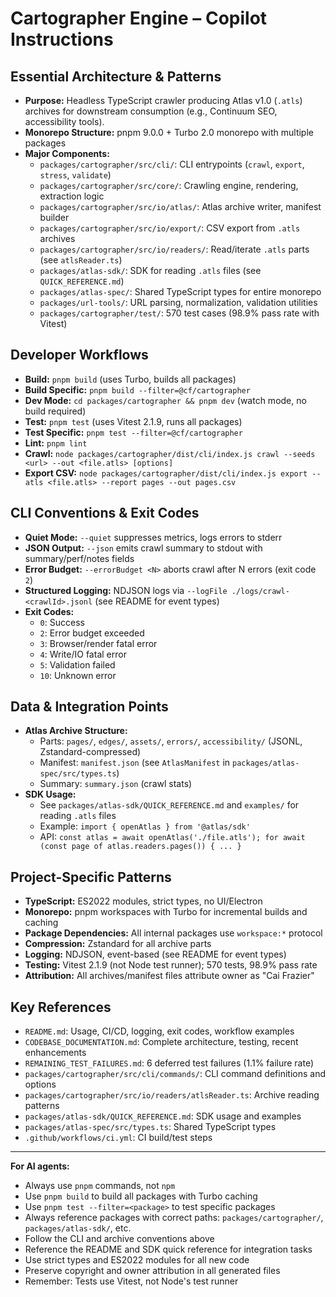 
# Cartographer Engine – Copilot Instructions

## Essential Architecture & Patterns

- **Purpose:** Headless TypeScript crawler producing Atlas v1.0 (`.atls`) archives for downstream consumption (e.g., Continuum SEO, accessibility tools).
- **Monorepo Structure:** pnpm 9.0.0 + Turbo 2.0 monorepo with multiple packages
- **Major Components:**
	- `packages/cartographer/src/cli/`: CLI entrypoints (`crawl`, `export`, `stress`, `validate`)
	- `packages/cartographer/src/core/`: Crawling engine, rendering, extraction logic
	- `packages/cartographer/src/io/atlas/`: Atlas archive writer, manifest builder
	- `packages/cartographer/src/io/export/`: CSV export from `.atls` archives
	- `packages/cartographer/src/io/readers/`: Read/iterate `.atls` parts (see `atlsReader.ts`)
	- `packages/atlas-sdk/`: SDK for reading `.atls` files (see `QUICK_REFERENCE.md`)
	- `packages/atlas-spec/`: Shared TypeScript types for entire monorepo
	- `packages/url-tools/`: URL parsing, normalization, validation utilities
	- `packages/cartographer/test/`: 570 test cases (98.9% pass rate with Vitest)

## Developer Workflows

- **Build:** `pnpm build` (uses Turbo, builds all packages)
- **Build Specific:** `pnpm build --filter=@cf/cartographer`
- **Dev Mode:** `cd packages/cartographer && pnpm dev` (watch mode, no build required)
- **Test:** `pnpm test` (uses Vitest 2.1.9, runs all packages)
- **Test Specific:** `pnpm test --filter=@cf/cartographer`
- **Lint:** `pnpm lint`
- **Crawl:** `node packages/cartographer/dist/cli/index.js crawl --seeds <url> --out <file.atls> [options]`
- **Export CSV:** `node packages/cartographer/dist/cli/index.js export --atls <file.atls> --report pages --out pages.csv`

## CLI Conventions & Exit Codes

- **Quiet Mode:** `--quiet` suppresses metrics, logs errors to stderr
- **JSON Output:** `--json` emits crawl summary to stdout with summary/perf/notes fields
- **Error Budget:** `--errorBudget <N>` aborts crawl after N errors (exit code `2`)
- **Structured Logging:** NDJSON logs via `--logFile ./logs/crawl-<crawlId>.jsonl` (see README for event types)
- **Exit Codes:**
	- `0`: Success
	- `2`: Error budget exceeded
	- `3`: Browser/render fatal error
	- `4`: Write/IO fatal error
	- `5`: Validation failed
	- `10`: Unknown error

## Data & Integration Points

- **Atlas Archive Structure:**
	- Parts: `pages/`, `edges/`, `assets/`, `errors/`, `accessibility/` (JSONL, Zstandard-compressed)
	- Manifest: `manifest.json` (see `AtlasManifest` in `packages/atlas-spec/src/types.ts`)
	- Summary: `summary.json` (crawl stats)
- **SDK Usage:**
	- See `packages/atlas-sdk/QUICK_REFERENCE.md` and `examples/` for reading `.atls` files
	- Example: `import { openAtlas } from '@atlas/sdk'`
	- API: `const atlas = await openAtlas('./file.atls'); for await (const page of atlas.readers.pages()) { ... }`

## Project-Specific Patterns

- **TypeScript:** ES2022 modules, strict types, no UI/Electron
- **Monorepo:** pnpm workspaces with Turbo for incremental builds and caching
- **Package Dependencies:** All internal packages use `workspace:*` protocol
- **Compression:** Zstandard for all archive parts
- **Logging:** NDJSON, event-based (see README for event types)
- **Testing:** Vitest 2.1.9 (not Node test runner); 570 tests, 98.9% pass rate
- **Attribution:** All archives/manifest files attribute owner as "Cai Frazier"

## Key References

- `README.md`: Usage, CI/CD, logging, exit codes, workflow examples
- `CODEBASE_DOCUMENTATION.md`: Complete architecture, testing, recent enhancements
- `REMAINING_TEST_FAILURES.md`: 6 deferred test failures (1.1% failure rate)
- `packages/cartographer/src/cli/commands/`: CLI command definitions and options
- `packages/cartographer/src/io/readers/atlsReader.ts`: Archive reading patterns
- `packages/atlas-sdk/QUICK_REFERENCE.md`: SDK usage and examples
- `packages/atlas-spec/src/types.ts`: Shared TypeScript types
- `.github/workflows/ci.yml`: CI build/test steps

---
**For AI agents:**
- Always use `pnpm` commands, not `npm`
- Use `pnpm build` to build all packages with Turbo caching
- Use `pnpm test --filter=<package>` to test specific packages
- Always reference packages with correct paths: `packages/cartographer/`, `packages/atlas-sdk/`, etc.
- Follow the CLI and archive conventions above
- Reference the README and SDK quick reference for integration tasks
- Use strict types and ES2022 modules for all new code
- Preserve copyright and owner attribution in all generated files
- Remember: Tests use Vitest, not Node's test runner
